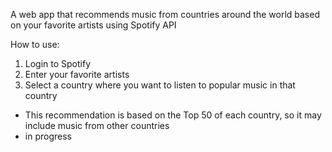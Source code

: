 A web app that recommends music from countries around the world based on your favorite artists using Spotify API  

How to use:  
1. Login to Spotify  
2. Enter your favorite artists  
3. Select a country where you want to listen to popular music in that country  

- This recommendation is based on the Top 50 of each country, so it may include music from other countries  
- in progress  
